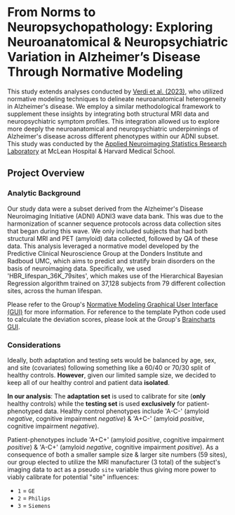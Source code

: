 # From Norms to Neuropsychopathology: Exploring Neuroanatomical & Neuropsychiatric Variation in Alzheimer’s Disease Through Normative Modeling

This study extends analyses conducted by [Verdi et al. (2023)](https://www.neurology.org/doi/10.1212/WNL.0000000000207298), who utilized normative modeling techniques to delineate neuroanatomical heterogeneity in Alzheimer's disease. We employ a similar methodological framework to supplement these insights by integrating both structural MRI data and neuropsychiatric symptom profiles. This integration allowed us to explore more deeply the neuroanatomical and neuropsychiatric underpinnings of Alzheimer's disease across different phenotypes within our ADNI subset. This study was conducted by the [Applied Neuroimaging Statistics Research Laboratory](https://www.mcleanmri.org/ansl.html) at McLean Hospital & Harvard Medical School.

## Project Overview

### Analytic Background
Our study data were a subset derived from the Alzheimer's Disease Neuroimaging Initiative (ADNI) ADNI3 wave data bank. This was due to the harmonization of scanner sequence protocols across data collection sites that began during this wave. We only included subjects that had both structural MRI and PET (amyloid) data collected, followed by QA of these data. This analysis leveraged a normative model developed by the Predictive Clinical Neuroscience Group at the Donders Institute and Radboud UMC, which aims to predict and stratify brain disorders on the basis of neuroimaging data. Specifically, we used 'HBR_lifespan_36K_79sites', which makes use of the Hierarchical Bayesian Regression algorithm trained on 37,128 subjects from 79 different collection sites, across the human lifespan.

Please refer to the Group's [Normative Modeling Graphical User Interface (GUI)](https://pcnportal.dccn.nl/) for more information. For reference to the template Python code used to calculate the deviation scores, please look at the Group's [Braincharts GUI](https://pcntoolkit.readthedocs.io/en/latest/pages/apply_normative_models.html).

### Considerations
Ideally, both adaptation and testing sets would be balanced by age, sex, and site (covariates) following something like a 60/40 or 70/30 split of healthy controls. **However**, given our limited sample size, we decided to keep all of our healthy control and patient data **isolated**.

**In our analysis**: The **adaptation set** is used to calibrate for site (**only** healthy controls) while the **testing set** is used **exclusively** for patient-phenotyped data. Healthy control phenotypes include 'A-C-' (amyloid *negative*, cognitive impairment *negative*) & 'A+C-' (amyloid *positive*, cognitive impairment *negative*).

Patient-phenotypes include 'A+C+' (amyloid *positive*, cognitive impairment *positive*) & 'A-C+' (amyloid *negative*, cognitive impairment *positive*). As a consequence of both a smaller sample size & larger site numbers (59 sites), our group elected to utilize the MRI manufacturer (3 total) of the subject's imaging data to act as a pseudo `site` variable thus giving more power to viably calibrate for potential "site" influences:
- `1` = `GE`
- `2` = `Philips`
- `3` = `Siemens`
